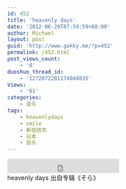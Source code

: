```yaml
---
id: 452
title: 'heavenly days'
date: '2012-06-29T07:59:59+08:00'
author: Michael
layout: post
guid: 'http://www.gakky.me/?p=452'
permalink: /452.html
post_views_count:
    - '0'
duoshuo_thread_id:
    - '1272072281174048835'
Views:
    - '61'
categories:
    - 音乐
tags:
    - heavenlydays
    - smile
    - 新垣结衣
    - 日本
    - 音乐
---
```


<div class="audio_player"><iframe allowtransparency="true" frameborder="0" height="33" loading="lazy" scrolling="no" src="http://www.diandian.com/n/common/player?feedId=cf76c0b0-c17b-11e1-86f1-782bcb38253b" width="257"></iframe></div>heavenly days 出自专辑《そら》